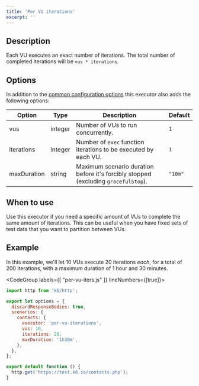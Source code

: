 ```yaml
---
title: 'Per VU iterations'
excerpt: ''
---
```


## Description

Each VU executes an exact number of iterations. The total number of completed
iterations will be `vus * iterations`.

## Options

In addition to the [common configuration options](/using-k6/scenarios#common-options) this executor
also adds the following options:

| Option        | Type    | Description                                                                        | Default |
| ------------- | ------- | ---------------------------------------------------------------------------------- | ------- |
| vus         | integer | Number of VUs to run concurrently.                                                 | `1`     |
| iterations  | integer | Number of `exec` function iterations to be executed by each VU.                    | `1`     |
| maxDuration | string  | Maximum scenario duration before it's forcibly stopped (excluding `gracefulStop`). | `"10m"` |

## When to use

Use this executor if you need a specific amount of VUs to complete the same amount of
iterations. This can be useful when you have fixed sets of test data that you want to
partition between VUs.

## Example

In this example, we'll let 10 VUs execute 20 iterations _each_, for a total of 200 iterations, with
a maximum duration of 1 hour and 30 minutes.

<CodeGroup labels={[ "per-vu-iters.js" ]} lineNumbers={[true]}>

```javascript
import http from 'k6/http';

export let options = {
  discardResponseBodies: true,
  scenarios: {
    contacts: {
      executor: 'per-vu-iterations',
      vus: 10,
      iterations: 20,
      maxDuration: '1h30m',
    },
  },
};

export default function () {
  http.get('https://test.k6.io/contacts.php');
}
```

</CodeGroup>
